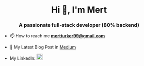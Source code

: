 <h1 align="center">Hi 👋, I'm Mert</h1>
<h3 align="center">A passionate full-stack developer (80% backend)</h3>

- 📫 How to reach me **mertturker99@gmail.com**
- 📝 My Latest Blog Post in [Medium](https://medium.com/@mertturker99/asynchronous-programming-in-asp-net-core-best-practices-and-pitfalls-9584dbd7a918)


- My LinkedIn: <a href="https://linkedin.com/in/mertturker" target="_blank">
    <img src="https://raw.githubusercontent.com/rahuldkjain/github-profile-readme-generator/master/src/images/icons/Social/linked-in-alt.svg" alt="mertturker LinkedIn" height="20" width="20" />
  </a>




